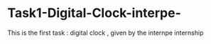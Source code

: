 # Task1-Digital-Clock-interpe-
This is the first task : digital clock , given by the internpe internship
